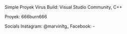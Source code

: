 Simple Proyek Virus 
Build: Visual Studio Community, C++

Proyek: 666burn666 

Socials
Instagram: @marvinltg_
Facebook: -
